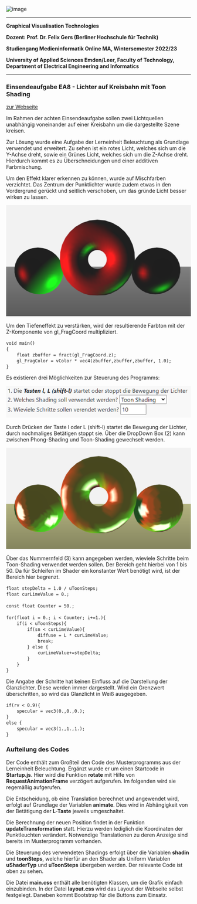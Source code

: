 ![image](https://user-images.githubusercontent.com/32162305/150810942-99672aac-99af-47ea-849b-ba263fae0c3f.png)

---

**Graphical Visualisation Technologies**

**Dozent: Prof. Dr. Felix Gers (Berliner Hochschule für Technik)**

**Studiengang Medieninformatik Online MA, Wintersemester 2022/23**

**University of Applied Sciences Emden/Leer, Faculty of Technology, Department of Electrical Engineering and
Informatics**

---

### Einsendeaufgabe EA8 - Lichter auf Kreisbahn mit Toon Shading

[zur Webseite](https://gvt.ckitte.de/ea8/)

Im Rahmen der achten Einsendeaufgabe sollen zwei Lichtquellen unabhängig voneinander auf einer Kreisbahn  um die dargestellte Szene kreisen.

Zur Lösung wurde eine Aufgabe der Lerneinheit Beleuchtung als Grundlage verwendet und erweitert. Zu sehen  ist ein rotes Licht, welches sich um die Y-Achse dreht, sowie ein Grünes Licht, welches sich um die Z-Achse dreht. Hierdurch kommt es zu Überschneidungen und einer additiven Farbmischung. 

Um den Effekt klarer erkennen zu können, wurde auf Mischfarben verzichtet. Das Zentrum der Punktlichter wurde zudem  etwas in den Vordergrund gerückt und seitlich verschoben, um das gründe Licht besser wirken zu lassen.  

![](assets/2022-12-17-12-44-58-image.png)

Um den Tiefeneffekt zu verstärken, wird der resultierende Farbton mit der Z-Komponente von gl_FragCoord multipliziert.

```
void main()  
{            
    float zbuffer = fract(gl_FragCoord.z);
    gl_FragColor = vColor * vec4(zbuffer,zbuffer,zbuffer, 1.0);
}
```

Es existieren drei Möglichkeiten zur Steuerung des Programms:

![](assets/2022-12-17-19-07-19-image.png)

Durch Drücken der Taste l oder L (shift-l) startet die Bewegung der Lichter, durch nochmaliges Betätigen stoppt sie. Über die DropDown Box (2) kann zwischen Phong-Shading und Toon-Shading gewechselt werden. 

![](assets/2022-12-17-18-56-38-image.png)

Über das  Nummernfeld (3) kann angegeben werden, wieviele Schritte beim Toon-Shading verwendet werden sollen. Der  Bereich geht hierbei von 1 bis 50. Da für Schleifen im Shader ein konstanter Wert benötigt wird, ist  der Bereich hier begrenzt.

```
float stepDelta = 1.0 / uToonSteps;  
float curLimeValue = 0.;  

const float Counter = 50.;  

for(float i = 0.; i < Counter; i+=1.){  
    if(i < uToonSteps){  
        if(sn < curLimeValue){  
            diffuse = L * curLimeValue;  
            break;  
        } else {   
            curLimeValue+=stepDelta;  
        }  
    }  
}
```

Die Angabe der Schritte hat keinen Einfluss auf die Darstellung der Glanzlichter. Diese werden immer dargestellt. Wird ein Grenzwert überschritten, so wird das Glanzlicht in  Weiß ausgegeben.

```
if(rv < 0.9){  
    specular = vec3(0.,0.,0.);  
}  
else {  
    specular = vec3(1.,1.,1.);  
}
```

### Aufteilung des Codes

Der Code enthält zum Großteil den Code des Musterprogramms aus der Lerneinheit Beleuchtung.  Ergänzt wurde er um einen Startcode in **Startup.js**. Hier wird die Funktion **rotate** mit Hilfe von **RequestAnimationFrame** verzögert aufgerufen. Im folgenden wird sie regemäßig aufgerufen. 

Die Entscheidung, ob eine Translation berechnet und angewendet wird, erfolgt auf Grundlage der Variablen **animate**. Dies wird in Abhängigkeit von der Betätigung der **L-Taste** jeweils umgeschaltet. 

Die Berechnung der neuen Position findet in der Funktion **updateTransformation** statt. Hierzu werden lediglich die Koordinaten der Punktleuchten verändert. Notwendige Translationen zu deren Anzeige sind bereits im Musterprogramm vorhanden.

Die Steuerung des verwendeten Shadings erfolgt über die Variablen **shadin** und **toonSteps**, welche hierfür an den Shader als Uniform Variablen **uShaderTyp** und **uToonSteps** übergeben werden. Der relevante Code ist oben zu sehen.

Die Datei **main.css** enthält alle benötigten Klassen, um die Grafik einfach einzubinden. In der Datei **layout.css** wird das Layout der Webseite selbst festgelegt. Daneben kommt Bootstrap für die Buttons zum Einsatz.
